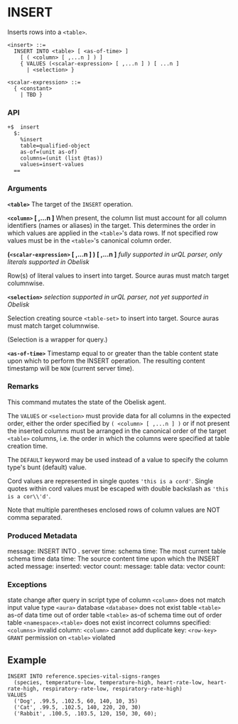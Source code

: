 # INSERT

Inserts rows into a `<table>`.

```
<insert> ::=
  INSERT INTO <table> [ <as-of-time> ]
    [ ( <column> [ ,...n ] ) ]
    { VALUES (<scalar-expression> [ ,...n ] ) [ ...n ]
      | <selection> }
```

```
<scalar-expression> ::=
  { <constant>
    | TBD }
```

### API
```
+$  insert
  $:
    %insert
    table=qualified-object
    as-of=(unit as-of)
    columns=(unit (list @tas))
    values=insert-values
  ==
```

### Arguments

**`<table>`**
The target of the `INSERT` operation.

**`<column>` [ ,...n ]**
When present, the column list must account for all column identifiers (names or aliases) in the target. This determines the order in which values are applied in the `<table>`'s data rows. If not specified row values must be in the `<table>`'s canonical column order.

**(`<scalar-expression>` [ ,...n ] ) [ ,...n ]**
*fully supported in urQL parser, only literals supported in Obelisk*

Row(s) of literal values to insert into target. Source auras must match target columnwise.

**`<selection>`**
*selection supported in urQL parser, not yet supported in Obelisk*

Selection creating source `<table-set>` to insert into target. Source auras must match target columnwise.

(Selection is a wrapper for query.)

**`<as-of-time>`**
Timestamp equal to or greater than the table content state upon which to perform the INSERT operation. The resulting content timestamp will be `NOW` (current server time).

### Remarks

This command mutates the state of the Obelisk agent.

The `VALUES` or `<selection>` must provide data for all columns in the expected order, either the order specified by `( <column> [ ,...n ] )` or if not present the inserted columns must be arranged in the canonical order of the target `<table>` columns, i.e. the order in which the columns were specified at table creation time.

The `DEFAULT` keyword may be used instead of a value to specify the column type's bunt (default) value.

Cord values are represented in single quotes `'this is a cord'`. Single quotes within cord values must be escaped with double backslash as `'this is a cor\\'d'`.

Note that multiple parentheses enclosed rows of column values are NOT comma separated.

### Produced Metadata

message: INSERT INTO <namespace name>.<table name>
server time: <timestamp>
schema time: <timestamp>   The most current table schema time
data time: <timestamp>     The source content time upon which the INSERT acted
message: inserted:
vector count: <count>
message: table data:
vector count: <count>

### Exceptions

state change after query in script
type of column `<column>` does not match input value type `<aura>`
database `<database>` does not exist
table `<table>` as-of data time out of order
table `<table>` as-of schema time out of order
table `<namespace>`.`<table>` does not exist
incorrect columns specified: `<columns>`
invalid column: `<column>`
cannot add duplicate key: `<row-key>`
`GRANT` permission on `<table>` violated

## Example

```
INSERT INTO reference.species-vital-signs-ranges
  (species, temperature-low, temperature-high, heart-rate-low, heart-rate-high, respiratory-rate-low, respiratory-rate-high)
VALUES
  ('Dog', .99.5, .102.5, 60, 140, 10, 35)
  ('Cat', .99.5, .102.5, 140, 220, 20, 30)
  ('Rabbit', .100.5, .103.5, 120, 150, 30, 60);
```

